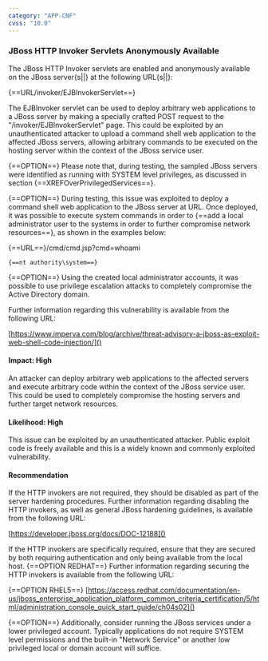 ```yaml
---
category: "APP-CNF"
cvss: "10.0"
---
```

### JBoss HTTP Invoker Servlets Anonymously Available
The JBoss HTTP Invoker servlets are enabled and anonymously available on the JBoss server{s||} at the following URL{s||}:

{==URL/invoker/EJBInvokerServlet==}

The EJBInvoker servlet can be used to deploy arbitrary web applications to a JBoss server by making a specially crafted POST request to the "/invoker/EJBInvokerServlet" page. This could be exploited by an unauthenticated attacker to upload a command shell web application to the affected JBoss servers, allowing arbitrary commands to be executed on the hosting server within the context of the JBoss service user.

{==OPTION==} Please note that, during testing, the sampled JBoss servers were identified as running with SYSTEM level privileges, as discussed in section {==XREFOverPrivilegedServices==}.

{==OPTION==} During testing, this issue was exploited to deploy a command shell web application to the JBoss server at URL. Once deployed, it was possible to execute system commands in order to {==add a local administrator user to the systems in order to further compromise network resources==}, as shown in the examples below:

{==URL==}/cmd/cmd.jsp?cmd=whoami

```
{==nt authority\system==}
```

{==OPTION==} Using the created local administrator accounts, it was possible to use privilege escalation attacks to completely compromise the Active Directory domain.

Further information regarding this vulnerability is available from the following URL:

[https://www.imperva.com/blog/archive/threat-advisory-a-jboss-as-exploit-web-shell-code-injection/]()
#### Impact: High
An attacker can deploy arbitrary web applications to the affected servers and execute arbitrary code within the context of the JBoss service user. This could be used to completely compromise the hosting servers and further target network resources.
#### Likelihood: High
This issue can be exploited by an unauthenticated attacker. Public exploit code is freely available and this is a widely known and commonly exploited vulnerability.
#### Recommendation
If the HTTP invokers are not required, they should be disabled as part of the server hardening procedures. Further information regarding disabling the HTTP invokers, as well as general JBoss hardening guidelines, is available from the following URL:

[https://developer.jboss.org/docs/DOC-12188]()

If the HTTP invokers are specifically required, ensure that they are secured by both requiring authentication and only being available from the local host. {==OPTION REDHAT==} Further information regarding securing the HTTP invokers is available from the following URL:

{==OPTION RHEL5==} [https://access.redhat.com/documentation/en-us/jboss_enterprise_application_platform_common_criteria_certification/5/html/administration_console_quick_start_guide/ch04s02]()

{==OPTION==} Additionally, consider running the JBoss services under a lower privileged account. Typically applications do not require SYSTEM level permissions and the built-in "Network Service" or another low privileged local or domain account will suffice.
